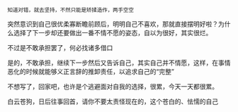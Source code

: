 ```
知道对错，就去坚持，不然只能是矫揉造作，两手空空
```

突然意识到自己很优柔寡断瞻前顾后，明明自己不喜欢，那就直接摆明好啦？为什么选择了下一步却还要做出一番不情不愿的姿态，自以为很好，其实很烂。

不过是不敢承担罢了，何必找诸多借口

是的，不敢承担，继续下一步然后又告诉自己，其实自己并不情愿，这样，在事情恶化的时候就能够义正言辞的推卸责任，以追求自己的“完整”

不想写了，回家吧，也许是个逃避面对自我的选择，很累，今天一天都很累。

白云苍狗，日后往事回首，请你不要太责怪现在的，这个苍白的、怯懦的自己

